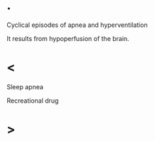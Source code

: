 # .

Cyclical episodes of apnea and hyperventilation

It results from hypoperfusion of the brain.

# <

Sleep apnea

Recreational drug

# >
